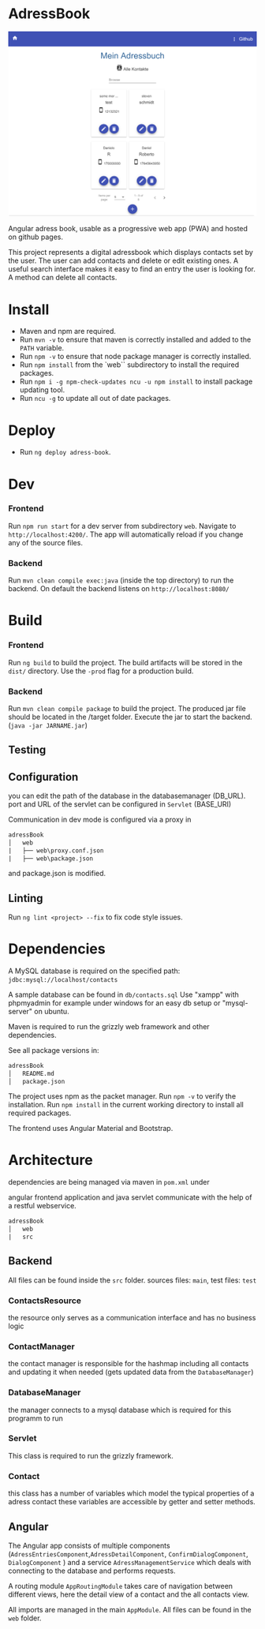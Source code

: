 # AdressBook

 <img src="web/src/assets/localhost_4200_adressDetail_26.png" alt="Interface" style="width: 600px;"/>

Angular adress book, usable as a progressive web app (PWA) and hosted on github pages.


This project represents a digital adressbook which displays contacts set by the user. The user can add contacts and delete or edit existing ones. A useful search interface makes it easy to find an entry the user is looking for. A method can delete all contacts.


# Install
* Maven and npm are required.
* Run `mvn -v` to ensure that maven is correctly installed and added to the `PATH` variable.
* Run `npm -v` to ensure that node package manager is correctly installed.
* Run `npm install` from the `web`` subdirectory to install the required packages.
* Run `npm i -g npm-check-updates ncu -u npm install` to install package updating tool.
* Run `ncu -g` to update all out of date packages.

# Deploy 
* Run `ng deploy adress-book`.

# Dev

### Frontend
Run `npm run start` for a dev server from subdirectory ``web``.  Navigate to `http://localhost:4200/`. The app will automatically reload if you change any of the source files.

### Backend
Run `mvn clean compile exec:java` (inside the top directory) to run the backend.
On default the backend listens on `http://localhost:8080/`


# Build

### Frontend
Run `ng build` to build the project. The build artifacts will be stored in the `dist/` directory. Use the `-prod` flag for a production build.

### Backend
Run `mvn clean compile package` to build the project. The produced jar file should be located in the /target folder.
Execute the jar to start the backend. (`java -jar JARNAME.jar`)

## Testing
<!-- ## Running unit tests

Run `ng test` to execute the unit tests via [Karma](https://karma-runner.github.io).

## Running end-to-end tests

Run `ng e2e` to execute the end-to-end tests via [Protractor](http://www.protractortest.org/). -->

## Configuration
you can edit the path of the database in the databasemanager (DB_URL).
port and URL of the servlet can be configured in `Servlet` (BASE_URI)

Communication in dev mode is configured via a proxy in
```
adressBook
│   web
|   ├── web\proxy.conf.json
|   ├── web\package.json
```
and package.json is modified.

## Linting
Run ```ng lint <project> --fix``` to fix code style issues.

# Dependencies
A MySQL database is required on the specified path: `jdbc:mysql://localhost/contacts`

A sample database can be found in `db/contacts.sql`
Use "xampp" with phpmyadmin for example under windows for an easy db setup or "mysql-server" on ubuntu.

Maven is required to run the grizzly web framework and other dependencies.


See all package versions in:
```
adressBook
│   README.md
│   package.json  
```

The project uses npm as the packet manager.
 Run `npm -v` to verify the installation.
 Run `npm install` in the current working directory to install all required packages.

 The frontend uses Angular Material and Bootstrap.

 # Architecture
 dependencies are being managed via maven in `pom.xml` under <dependencies>


 angular frontend application and java servlet communicate with the help of a restful webservice.

 ```
 adressBook
 │   web
 |   src
 ```

 ## Backend
 All files can be found inside the `src` folder.
 sources files: `main`, test files: `test`

 ### ContactsResource
 the resource only serves as a communication interface and has no business logic

 ### ContactManager
 the contact manager is responsible for the hashmap including all contacts and updating it when needed (gets updated data from the `DatabaseManager`)


 ### DatabaseManager
 the manager  connects to a mysql database which is required for this programm to run

 ### Servlet
 This class is required to run the grizzly framework.


 ### Contact
 this class has a number of variables which model the typical properties of a adress contact
 these variables are accessible by getter and setter methods.

 ## Angular
 The Angular app consists of multiple components (`AdressEntriesComponent`,`AdressDetailComponent`, `ConfirmDialogComponent`, `DialogComponent` ) and a service `AdressManagementService` which deals with connecting to the database and performs requests.

 A routing module `AppRoutingModule` takes care of navigation between different views, here the detail view of a contact and the all contacts view.

 All imports are managed in the main `AppModule`.
 All files can be found in the `web` folder.
